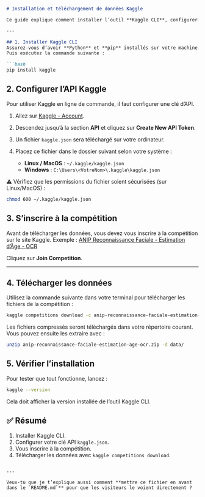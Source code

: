 ````markdown
# Installation et téléchargement de données Kaggle

Ce guide explique comment installer l’outil **Kaggle CLI**, configurer votre compte, et télécharger les données d’une compétition Kaggle.

---

## 1. Installer Kaggle CLI
Assurez-vous d’avoir **Python** et **pip** installés sur votre machine.  
Puis exécutez la commande suivante :

```bash
pip install kaggle
````


## 2. Configurer l’API Kaggle

Pour utiliser Kaggle en ligne de commande, il faut configurer une clé d’API.

1. Allez sur [Kaggle - Account](https://www.kaggle.com/account).
2. Descendez jusqu’à la section **API** et cliquez sur **Create New API Token**.
3. Un fichier `kaggle.json` sera téléchargé sur votre ordinateur.
4. Placez ce fichier dans le dossier suivant selon votre système :

   * **Linux / MacOS** : `~/.kaggle/kaggle.json`
   * **Windows** : `C:\Users\<VotreNom>\.kaggle\kaggle.json`

⚠️ Vérifiez que les permissions du fichier soient sécurisées (sur Linux/MacOS) :

```bash
chmod 600 ~/.kaggle/kaggle.json
```


## 3. S’inscrire à la compétition

Avant de télécharger les données, vous devez vous inscrire à la compétition sur le site Kaggle.
Exemple : [ANIP Reconnaissance Faciale - Estimation d’Âge - OCR](https://www.kaggle.com/competitions/anip-reconnaissance-faciale-estimation-age-ocr)

Cliquez sur **Join Competition**.

---

## 4. Télécharger les données

Utilisez la commande suivante dans votre terminal pour télécharger les fichiers de la compétition :

```bash
kaggle competitions download -c anip-reconnaissance-faciale-estimation-age-ocr
```

Les fichiers compressés seront téléchargés dans votre répertoire courant.
Vous pouvez ensuite les extraire avec :

```bash
unzip anip-reconnaissance-faciale-estimation-age-ocr.zip -d data/
```

## 5. Vérifier l’installation

Pour tester que tout fonctionne, lancez :

```bash
kaggle --version
```

Cela doit afficher la version installée de l’outil Kaggle CLI.


## ✅ Résumé

1. Installer Kaggle CLI.
2. Configurer votre clé API `kaggle.json`.
3. Vous inscrire à la compétition.
4. Télécharger les données avec `kaggle competitions download`.

```

---

Veux-tu que je t’explique aussi comment **mettre ce fichier en avant dans le `README.md`** pour que les visiteurs le voient directement ?
```
